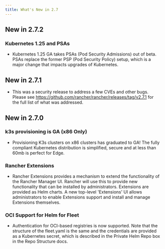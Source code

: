 ```yaml
---
title: What's New in 2.7
---
```


## New in 2.7.2

### Kubernetes 1.25 and PSAs

- Kubernetes 1.25 GA takes PSAs (Pod Security Admissions) out of beta. PSAs replace the former PSP (Pod Security Policy) setup, which is a major change that impacts upgrades of Kubernetes. 

## New in 2.7.1

- This was a security release to address a few CVEs and other bugs. Please see https://github.com/rancher/rancher/releases/tag/v2.7.1 for the full list of what was addressed. 

## New in 2.7.0

### k3s provisioning is GA (x86 Only)

- Provisioning K3s clusters on x86 clusters has graduated to GA! The fully compliant Kubernetes distribution is simplified, secure and at less than 60mb is perfect for Edge.

### Rancher Extensions

- Rancher Extensions provides a mechanism to extend the functionality of the Rancher Manager UI. Rancher will use this to provide new functionality that can be
installed by administrators. Extensions are provided as Helm charts. A new top-level 'Extensions' UI allows administrators to enable Extensions support and install and manage Extensions themselves.

### OCI Support for Helm for Fleet

- Authentication for OCI-based registries is now supported. Note that the structure of the fleet.yaml is the same and the credentials are provided as a Kubernetes secret, which is described in the Private Helm Repo box in the Repo Structure docs.
